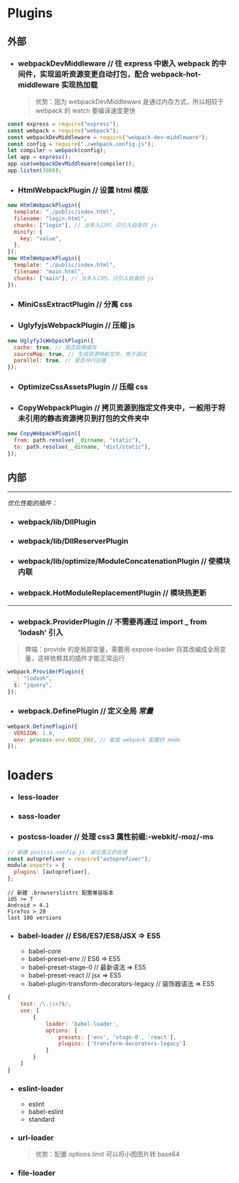 # Plugins

## 外部

- ### webpackDevMiddleware // 往 express 中嵌入 webpack 的中间件，实现监听资源变更自动打包，配合 webpack-hot-middleware 实现热加载
  > 优势：因为 webpackDevMiddleware 是通过内存方式，所以相较于 webpack 的 watch 要编译速度更快

```js
const express = require("express");
const webpack = require("webpack");
const webpackDevMiddleware = require("webpack-dev-middleware");
const config = require("./webpack.config.js");
let compiler = webpack(config);
let app = express();
app.use(webpackDevMiddleware(compiler));
app.listen(3000);
```

- ### HtmlWebpackPlugin // 设置 html 模版

```js
new HtmlWebpackPlugin({
  template: "./public/index.html",
  filename: "login.html",
  chunks: ["login"], // 当多入口时，只引入自身的 js
  minify: {
    key: "value",
  },
});
new HtmlWebpackPlugin({
  template: "./public/index.html",
  filename: "main.html",
  chunks: ["main"], // 当多入口时，只引入自身的 js
});
```

- ### MiniCssExtractPlugin // 分离 css

- ### UglyfyjsWebpackPlugin // 压缩 js

```js
new UglyfyJsWebpackPlugin({
  cache: true, // 是否启用缓存
  sourceMap: true, // 生成资源映射文件，用于调试
  parallel: true, // 是否并行压缩
});
```

- ### OptimizeCssAssetsPlugin // 压缩 css
- ### CopyWebpackPlugin // 拷贝资源到指定文件夹中，一般用于将未引用的静态资源拷贝到打包的文件夹中

```js
new CopyWebpackPlugin({
  from: path.resolve(__dirname, "static"),
  to: path.resolve(__dirname, "dist/static"),
});
```

## 内部

---

_优化性能的插件：_

- ### webpack/lib/DllPlugin
- ### webpack/lib/DllReserverPlugin
- ### webpack/lib/optimize/ModuleConcatenationPlugin // 使模块内联
- ### webpack.HotModuleReplacementPlugin // 模块热更新

---

- ### webpack.ProviderPlugin // 不需要再通过 import \_ from 'lodash' 引入

> 弊端：provide 的是局部变量，需要用 expose-loader 将其改编成全局变量，这样依赖其的插件才能正常运行

```js
webpack.ProviderPlugin({
  _: "lodash",
  $: "jquery",
});
```

- ### webpack.DefinePlugin // 定义全局 **_常量_**

```js
webpack.DefinePlugin({
  VERSION: 1.0,
  env: process.env.NODE_ENV, // 取值 webpack 配置的 mode
});
```

# loaders

- ### less-loader

- ### sass-loader

- ### postcss-loader // 处理 css3 属性前缀:-webkit/-moz/-ms

```js
// 新建 postcss.config.js，由它真正的处理
const autoprefixer = require("autoprefixer");
module.exports = {
  plugins: [autoprefixer],
};
```

```
// 新建 .browserslistrc 配置兼容版本
iOS >= 7
Android > 4.1
Firefox > 20
last 100 versions
```

- ### babel-loader // ES6/ES7/ES8/JSX => ES5

  - babel-core
  - babel-preset-env // ES6 => ES5
  - babel-preset-stage-0 // 最新语法 => ES5
  - babel-preset-react // jsx => ES5
  - babel-plugin-transform-decorators-legacy // 装饰器语法 => ES5

```js
{
    test: /\.jsx?$/,
    use: [
        {
            loader: 'babel-loader',
            options: {
                presets: ['env', 'stage-0', 'react'],
                plugins: ['transform-decorators-legacy']
            }
        }
    ]
}
```

- ### eslint-loader

  - eslint
  - babel-eslint
  - standard

- ### url-loader

  > 优势：配置 options.limit 可以将小图图片转 base64

- ### file-loader
